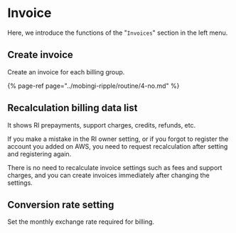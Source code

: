 # Invoice

Here, we introduce the functions of the "`Invoices`" section in the left menu.

## Create invoice

Create an invoice for each billing group.

{% page-ref page="../mobingi-ripple/routine/4-no.md" %}

## Recalculation billing data list

It shows RI prepayments, support charges, credits, refunds, etc.

If you make a mistake in the RI owner setting, or if you forgot to register the account you added on AWS, you need to request recalculation after setting and registering again.

There is no need to recalculate invoice settings such as fees and support charges, and you can create invoices immediately after changing the settings.

## Conversion rate setting

Set the monthly exchange rate required for billing.

